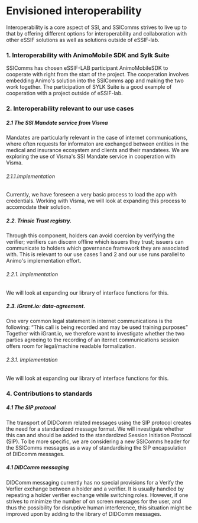 Envisioned interoperability
===========================

Interoperability is a core aspect of SSI, and SSIComms strives to live up to that by offering different options for interoperability and collaboration with other eSSIF solutions as well as solutions outside of eSSIF-lab.

### 1. Interoperability with AnimoMobile SDK and Sylk Suite
SSIComms has chosen eSSIF-LAB participant AnimoMobileSDK to cooperate with right from the start of the project. The cooperation involves embedding Animo's solution into the SSIComms app and making the two work together. The participation of SYLK Suite is a good example of cooperation with a project outside of eSSIF-lab.
 
### 2. Interoperability relevant to our use cases

##### 2.1 The SSI Mandate service from Visma
Mandates are particularly relevant in the case of internet communications, where often requests for informaton are exchanged between entities in the medical and insurance ecosystem and clients and their mandatees. We are exploring the use of Visma's SSI Mandate service in cooperation with Visma. 

###### 2.1.1.Implementation
Currently, we have foreseen a very basic process to load the app with credentials. Working with Visma, we will look at expanding this process to accomodate their solution.

##### 2.2. Trinsic Trust registry. 
Through this component, holders can avoid coercion by verifying the verifier; verifiers can discern offline which issuers they trust; issuers can communicate to holders which governance framework they are associated with. This is relevant to our use cases 1 and 2 and our use runs parallel to Animo's implementation effort.

###### 2.2.1. Implementation
We will look at expanding our library of interface functions for this.

##### 2.3. iGrant.io: data-agreement. 
One very common legal statement in internet communications is the following: “This call is being recorded and may be used training purposes”
Together with iGrant.io, we therefore want to investigate whether the two parties agreeing to the recording of an iternet communications session offers room for legal/machine readable formalization.

###### 2.3.1. Implementation
We will look at expanding our library of interface functions for this.
 
### 4. Contributions to standards

##### 4.1 The SIP protocol
The transport of DIDComm related messages using the SIP protocol creates the need for a standardized message format. We will investigate whether this can and should be added to the standardized Session Initiation Protocol (SIP). To be more specific, we are considering a new SSIComms header for the SSIComms messages as a way of standardising the SIP encapsulation of DIDcomm messages.


##### 4.1 DIDComm messaging 
DIDComm messaging currently has no special provisions for a Verify the Verfier exchange between a holder and a verifier. It is usually handled by repeating a holder verifier exchange while switching roles. However, if one strives to minimize the number of on screen messages for the user, and thus the possibility for disruptive human interference, this situation might be improved upon by adding to the library of DIDComm messages. 
